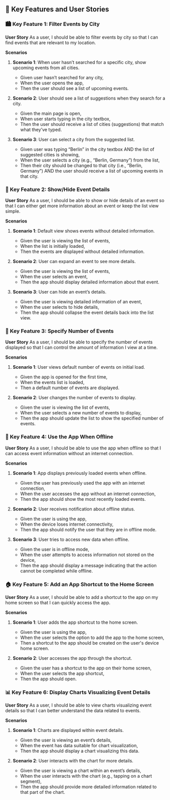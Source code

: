 ## 🌟 Key Features and User Stories

### 🏙️ Key Feature 1: Filter Events by City

**User Story**
As a user, I should be able to filter events by city so that I can find events that are relevant to my location.

**Scenarios**

1. **Scenario 1**: When user hasn’t searched for a specific city, show upcoming events from all cities.

   - Given user hasn’t searched for any city,
   - When the user opens the app,
   - Then the user should see a list of upcoming events.

2. **Scenario 2**: User should see a list of suggestions when they search for a city.

   - Given the main page is open,
   - When user starts typing in the city textbox,
   - Then the user should receive a list of cities (suggestions) that match what they’ve typed.

3. **Scenario 3**: User can select a city from the suggested list.
   - Given user was typing “Berlin” in the city textbox AND the list of suggested cities is showing,
   - When the user selects a city (e.g., “Berlin, Germany”) from the list,
   - Then their city should be changed to that city (i.e., “Berlin, Germany”) AND the user should receive a list of upcoming events in that city.

### 👀 Key Feature 2: Show/Hide Event Details

**User Story**
As a user, I should be able to show or hide details of an event so that I can either get more information about an event or keep the list view simple.

**Scenarios**

1. **Scenario 1**: Default view shows events without detailed information.

   - Given the user is viewing the list of events,
   - When the list is initially loaded,
   - Then the events are displayed without detailed information.

2. **Scenario 2**: User can expand an event to see more details.

   - Given the user is viewing the list of events,
   - When the user selects an event,
   - Then the app should display detailed information about that event.

3. **Scenario 3**: User can hide an event’s details.
   - Given the user is viewing detailed information of an event,
   - When the user selects to hide details,
   - Then the app should collapse the event details back into the list view.

### 🔢 Key Feature 3: Specify Number of Events

**User Story**
As a user, I should be able to specify the number of events displayed so that I can control the amount of information I view at a time.

**Scenarios**

1. **Scenario 1**: User views default number of events on initial load.

   - Given the app is opened for the first time,
   - When the events list is loaded,
   - Then a default number of events are displayed.

2. **Scenario 2**: User changes the number of events to display.
   - Given the user is viewing the list of events,
   - When the user selects a new number of events to display,
   - Then the app should update the list to show the specified number of events.

### 📴 Key Feature 4: Use the App When Offline

**User Story**
As a user, I should be able to use the app when offline so that I can access event information without an internet connection.

**Scenarios**

1. **Scenario 1**: App displays previously loaded events when offline.

   - Given the user has previously used the app with an internet connection,
   - When the user accesses the app without an internet connection,
   - Then the app should show the most recently loaded events.

2. **Scenario 2**: User receives notification about offline status.

   - Given the user is using the app,
   - When the device loses internet connectivity,
   - Then the app should notify the user that they are in offline mode.

3. **Scenario 3**: User tries to access new data when offline.
   - Given the user is in offline mode,
   - When the user attempts to access information not stored on the device,
   - Then the app should display a message indicating that the action cannot be completed while offline.

### 🏠 Key Feature 5: Add an App Shortcut to the Home Screen

**User Story**
As a user, I should be able to add a shortcut to the app on my home screen so that I can quickly access the app.

**Scenarios**

1. **Scenario 1**: User adds the app shortcut to the home screen.

   - Given the user is using the app,
   - When the user selects the option to add the app to the home screen,
   - Then a shortcut to the app should be created on the user's device home screen.

2. **Scenario 2**: User accesses the app through the shortcut.
   - Given the user has a shortcut to the app on their home screen,
   - When the user selects the app shortcut,
   - Then the app should open.

### 📊 Key Feature 6: Display Charts Visualizing Event Details

**User Story**
As a user, I should be able to view charts visualizing event details so that I can better understand the data related to events.

**Scenarios**

1. **Scenario 1**: Charts are displayed within event details.

   - Given the user is viewing an event’s details,
   - When the event has data suitable for chart visualization,
   - Then the app should display a chart visualizing this data.

2. **Scenario 2**: User interacts with the chart for more details.
   - Given the user is viewing a chart within an event’s details,
   - When the user interacts with the chart (e.g., tapping on a chart segment),
   - Then the app should provide more detailed information related to that part of the chart.
